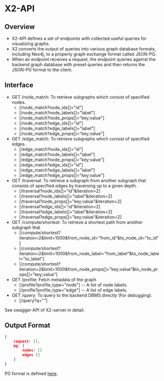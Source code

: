 # X2-API

## Overview

* X2-API defines a set of endpoints with collected useful queries for visualizing graphs.
* X2 converts the output of queries into various graph database formats, including Neo4j, to a property graph exchange format called JSON-PG. 
* When an endpoint receives a request, the endpoint queries against the backend graph database with preset queries and then returns the JSON-PG format to the client.

## Interface

* GET /node_match: To retrieve subgraphs which consist of specified nodes.
  * [/node_match?node_ids[]="id"]
  * [/node_match?node_labels[]="label"]
  * [/node_match?node_props[]="key;value"]
  * [/node_match?edge_ids[]="id"]
  * [/node_match?edge_labels[]="label"]
  * [/node_match?edge_props[]="key;value"]
* GET /edge_match: To retrieve subgraphs which consist of specified edges.
  * [/edge_match?node_ids[]="id"]
  * [/edge_match?node_labels[]="label"]
  * [/edge_match?node_props[]="key;value"]
  * [/edge_match?edge_ids[]="id"]
  * [/edge_match?edge_labels[]="label"]
  * [/edge_match?edge_props[]="key;value"]
* GET /traversal: To retrieve a subgraph from another subgraph that consists of specified edges by traversing up to a given depth.
  * [/traversal?node_ids[]="id"&iteration=2]
  * [/traversal?node_labels[]="label"&iteration=2]
  * [/traversal?node_props[]="key;value"&iteration=2]
  * [/traversal?edge_ids[]="id"&iteration=2]
  * [/traversal?edge_labels[]="label"&iteration=2]
  * [/traversal?edge_props[]="key;value"&iteration=2]
* GET /compute/shortest: To retrieve a shortest path from another subgraph that 
  * [/compute/shortest?iteration=2&limit=1000&from_node_id="from_id"&to_node_id="to_id"]
  * [/compute/shortest?iteration=2&limit=1000&from_node_label="from_label"&to_node_label="to_label"]
  * [/compute/shortest?iteration=2&limit=1000&from_node_props[]="key;value"&to_node_props[]="key;value"]
* GET /profile: Fetch metadata of the graph
  * [/profile?profile_type="node"]  -- A list of node labels.
  * [/proifle?profile_type="edge"]  -- A list of edge labels.
* GET /query: To query to the backend DBMS directly (For debugging).
  * [/query?q=""]


See swagger API of X2-server in detail.

## Output Format

```json
{
    request: [],
    pg: {
        nodes: []
        edges []
    }
}
```

PG format is defined [here](https://pg-format.readthedocs.io/en/latest).
